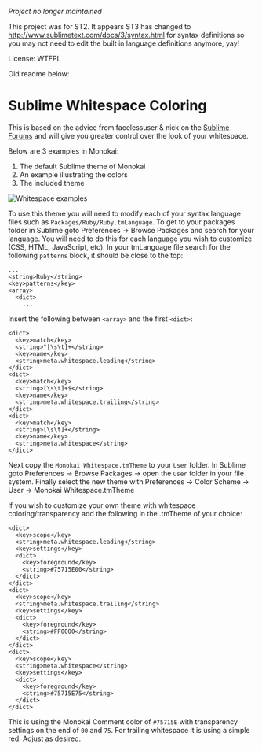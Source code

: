 *Project no longer maintained*

This project was for ST2.  It appears ST3 has changed to http://www.sublimetext.com/docs/3/syntax.html for syntax definitions so you may not need to edit the built in language definitions anymore, yay!

License: WTFPL

Old readme below:

Sublime Whitespace Coloring
===========================
This is based on the advice from facelessuser & nick on the [Sublime Forums][1] and will give you greater control over the look of your whitespace.

Below are 3 examples in Monokai: 

1. The default Sublime theme of Monokai
2. An example illustrating the colors
3. The included theme

![Whitespace examples][example]

To use this theme you will need to modify each of your syntax language files such as `Packages/Ruby/Ruby.tmLanguage`. To get to your packages folder in Sublime goto Preferences -> Browse Packages and search for your language. You will need to do this for each language you wish to customize (CSS, HTML, JavaScript, etc).  In your tmLanguage file search for the following `patterns` block, it should be close to the top:

    ...
    <string>Ruby</string>
    <key>patterns</key>
    <array>
      <dict>
        ...

Insert the following between `<array>` and the first `<dict>`:

    <dict>
      <key>match</key>
      <string>^[\s\t]+</string>
      <key>name</key>
      <string>meta.whitespace.leading</string>
    </dict>
    <dict>
      <key>match</key>
      <string>[\s\t]+$</string>
      <key>name</key>
      <string>meta.whitespace.trailing</string>
    </dict>
    <dict>
      <key>match</key>
      <string>[\s\t]+</string>
      <key>name</key>
      <string>meta.whitespace</string>
    </dict>

Next copy the `Monokai Whitespace.tmTheme` to your `User` folder.  In Sublime goto Preferences -> Browse Packages -> open the `User` folder in your file system.  Finally select the new theme with Preferences -> Color Scheme -> User -> Monokai Whitespace.tmTheme

If you wish to customize your own theme with whitespace coloring/transparency add the following in the .tmTheme of your choice:

    <dict>
      <key>scope</key>
      <string>meta.whitespace.leading</string>
      <key>settings</key>
      <dict>
        <key>foreground</key>
        <string>#75715E00</string>
      </dict>
    </dict>
    <dict>
      <key>scope</key>
      <string>meta.whitespace.trailing</string>
      <key>settings</key>
      <dict>
        <key>foreground</key>
        <string>#FF0000</string>
      </dict>
    </dict>
    <dict>
      <key>scope</key>
      <string>meta.whitespace</string>
      <key>settings</key>
      <dict>
        <key>foreground</key>
        <string>#75715E75</string>
      </dict>
    </dict>

This is using the Monokai Comment color of `#75715E` with transparency settings on the end of `00` and `75`.  For trailing whitespace it is using a simple red.  Adjust as desired.

[1]: http://www.sublimetext.com/forum/viewtopic.php?f=3&t=6161
[example]: https://github.com/ckovey/sublime-whitespace-coloring/raw/master/example.png
